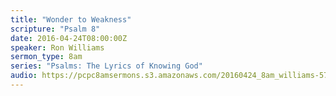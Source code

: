 ```yaml
---
title: "Wonder to Weakness"
scripture: "Psalm 8"
date: 2016-04-24T08:00:00Z
speaker: Ron Williams
sermon_type: 8am
series: "Psalms: The Lyrics of Knowing God"
audio: https://pcpc8amsermons.s3.amazonaws.com/20160424_8am_williams-571e58479a82e.mp3 
---
```




